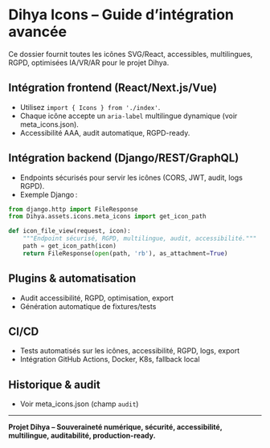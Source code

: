 # Dihya Icons – Guide d’intégration avancée

Ce dossier fournit toutes les icônes SVG/React, accessibles, multilingues, RGPD, optimisées IA/VR/AR pour le projet Dihya.

## Intégration frontend (React/Next.js/Vue)
- Utilisez `import { Icons } from './index'`.
- Chaque icône accepte un `aria-label` multilingue dynamique (voir meta_icons.json).
- Accessibilité AAA, audit automatique, RGPD-ready.

## Intégration backend (Django/REST/GraphQL)
- Endpoints sécurisés pour servir les icônes (CORS, JWT, audit, logs RGPD).
- Exemple Django :

```python
from django.http import FileResponse
from Dihya.assets.icons.meta_icons import get_icon_path

def icon_file_view(request, icon):
    """Endpoint sécurisé, RGPD, multilingue, audit, accessibilité."""
    path = get_icon_path(icon)
    return FileResponse(open(path, 'rb'), as_attachment=True)
```

## Plugins & automatisation
- Audit accessibilité, RGPD, optimisation, export
- Génération automatique de fixtures/tests

## CI/CD
- Tests automatisés sur les icônes, accessibilité, RGPD, logs, export
- Intégration GitHub Actions, Docker, K8s, fallback local

## Historique & audit
- Voir meta_icons.json (champ `audit`)

---

**Projet Dihya – Souveraineté numérique, sécurité, accessibilité, multilingue, auditabilité, production-ready.**
